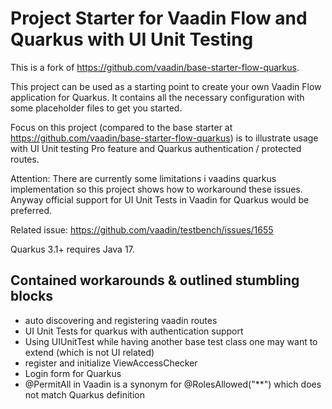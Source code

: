# Project Starter for Vaadin Flow and Quarkus with UI Unit Testing

This is a fork of https://github.com/vaadin/base-starter-flow-quarkus.

This project can be used as a starting point to create your own Vaadin Flow application for Quarkus. It contains all the necessary configuration with some placeholder files to get you started.

Focus on this project (compared to the base starter at https://github.com/vaadin/base-starter-flow-quarkus) is to illustrate usage with UI Unit testing Pro feature and Quarkus authentication / protected routes.

Attention: There are currently some limitations i vaadins quarkus implementation so this project shows how to workaround these issues. Anyway official support for UI Unit Tests in Vaadin for Quarkus would be preferred.

Related issue: https://github.com/vaadin/testbench/issues/1655

Quarkus 3.1+ requires Java 17.

## Contained workarounds & outlined stumbling blocks

- auto discovering and registering vaadin routes
- UI Unit Tests for quarkus with authentication support
- Using UIUnitTest while having another base test class one may want to extend (which is not UI related)
- register and initialize ViewAccessChecker
- Login form for Quarkus
- @PermitAll in Vaadin is a synonym for @RolesAllowed("**") which does not match Quarkus definition

